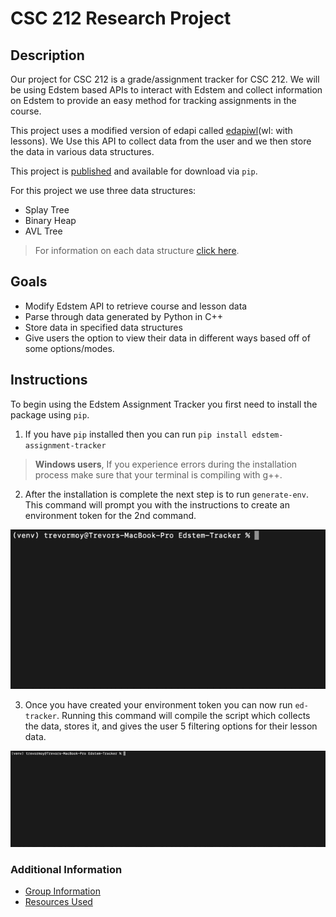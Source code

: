 # CSC 212 Research Project

## Description
<!-- Description of the project -->
Our project for CSC 212 is a grade/assignment tracker for CSC 212. We will be using Edstem based APIs to interact with Edstem and collect information on Edstem to provide an easy method for tracking assignments in the course.

This project uses a modified version of edapi called [edapiwl](docs/api_doc.md)(wl: with lessons). We Use this API to collect data from the user and we then store the data in various data structures.

This project is [published](https://pypi.org/project/edstem-assignment-tracker/) and available for download via `pip`. 

For this project we use three data structures:
* Splay Tree
* Binary Heap
* AVL Tree
>For information on each data structure [click here](docs/dsa.md).

## Goals
<!-- Write goals for project -->
- Modify Edstem API to retrieve course and lesson data
- Parse through data generated by Python in C++
- Store data in specified data structures
- Give users the option to view their data in different ways based off of some options/modes.


## Instructions

To begin using the Edstem Assignment Tracker you first need to install the package using `pip`.

1. If you have `pip` installed then you can run `pip install edstem-assignment-tracker`
>**Windows users**, If you experience errors during the installation process make sure that your terminal is compiling with g++.

2. After the installation is complete the next step is to run `generate-env`. This command will prompt you with the instructions to create an environment token for the 2nd command.

![gen-env gif](docs/gifs/gen-env-demo.gif)

3. Once you have created your environment token you can now run `ed-tracker`. Running this command will compile the script which collects the data, stores it, and gives the user 5 filtering options for their lesson data.

![ed-tracker gif](docs/gifs/ed-tracker-demo.gif)

### Additional Information

* [Group Information](docs/members.md)
* [Resources Used](docs/resources.md)